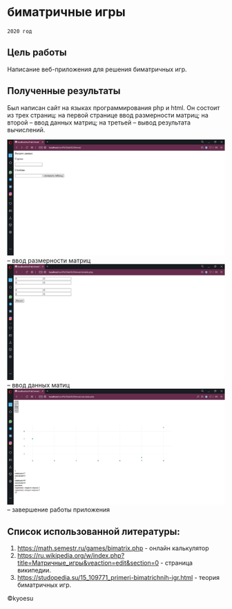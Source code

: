 # биматричные игры
    2020 год
## Цель работы
Написание веб-приложения для решения биматричных игр.
## Полученные результаты
Был написан сайт на языках программирования php и html. Он состоит из трех страниц: на первой странице ввод размерности матриц; на второй – ввод данных матриц; на третьей – вывод результата вычислений.

![](../pic/4.1.png) – ввод размерности матриц
![](../pic/4.2.png) – ввод данных матиц
![](../pic/4.3.png) – завершение работы приложения

## Список использованной литературы:
1)	https://math.semestr.ru/games/bimatrix.php  - онлайн калькулятор 
2)	https://ru.wikipedia.org/w/index.php?title=Матричные_игры&veaction=edit&section=0  - страница википедии.
3)	https://studopedia.su/15_109771_primeri-bimatrichnih-igr.html - теория биматричных игр.

©️kyoesu